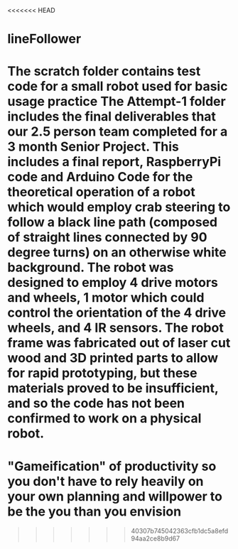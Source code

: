 <<<<<<< HEAD
# lineFollower

The scratch folder contains test code for a small robot used for basic usage practice
The Attempt-1 folder includes the final deliverables that our 2.5 person team completed for a 3 month Senior Project. This includes a final report, RaspberryPi code and Arduino Code for the theoretical operation of a robot which would employ crab steering to follow a black line path (composed of straight lines connected by 90 degree turns) on an otherwise white background. The robot was designed to employ 4 drive motors and wheels, 1 motor which could control the orientation of the 4 drive wheels, and 4 IR sensors. The robot frame was fabricated out of laser cut wood and 3D printed parts to allow for rapid prototyping, but these materials proved to be insufficient, and so the code has not been confirmed to work on a physical robot.
=======
# "Gameification" of productivity so you don't have to rely heavily on your own planning and willpower to be the you than you envision

>>>>>>> 40307b745042363cfb1dc5a8efd94aa2ce8b9d67
